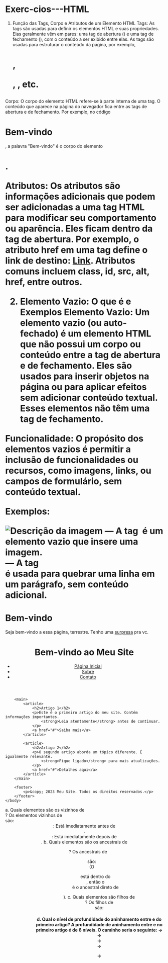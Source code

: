 # Exerc-cios---HTML
1. Função das Tags, Corpo e Atributos de um Elemento HTML
Tags: As tags são usadas para definir os elementos HTML e suas propriedades. Elas geralmente vêm em pares: uma tag de abertura (<tag>) e uma tag de fechamento (</tag>), com o conteúdo a ser exibido entre elas. As tags são usadas para estruturar o conteúdo da página, por exemplo, <h1>, <p>, <a>, etc.

Corpo: O corpo do elemento HTML refere-se à parte interna de uma tag. O conteúdo que aparece na página do navegador fica entre as tags de abertura e de fechamento. Por exemplo, no código <h1>Bem-vindo</h1>, a palavra "Bem-vindo" é o corpo do elemento <h1>.

Atributos: Os atributos são informações adicionais que podem ser adicionadas a uma tag HTML para modificar seu comportamento ou aparência. Eles ficam dentro da tag de abertura. Por exemplo, o atributo href em uma tag <a> define o link de destino: <a href="https://example.com">Link</a>. Atributos comuns incluem class, id, src, alt, href, entre outros.

2. Elemento Vazio: O que é e Exemplos
Elemento Vazio: Um elemento vazio (ou auto-fechado) é um elemento HTML que não possui um corpo ou conteúdo entre a tag de abertura e de fechamento. Eles são usados para inserir objetos na página ou para aplicar efeitos sem adicionar conteúdo textual. Esses elementos não têm uma tag de fechamento.

Funcionalidade: O propósito dos elementos vazios é permitir a inclusão de funcionalidades ou recursos, como imagens, links, ou campos de formulário, sem conteúdo textual.

Exemplos:

<img src="imagem.jpg" alt="Descrição da imagem"> — A tag <img> é um elemento vazio que insere uma imagem.
<br> — A tag <br> é usada para quebrar uma linha em um parágrafo, sem conteúdo adicional.
<!DOCTYPE html>
<html>
    <body>
        <h1>Bem-vindo</h1>
        <p>
            Seja bem-vindo a essa página, terrestre. Tenho uma <a href="https://www.youtube.com/watch?v=dQw4w9WgXcQ">surpresa</a> pra vc.
        </p>
    </body>
</html>
<!DOCTYPE html>
<html>
    <head>
        <title>Aninhamento HTML</title>
    </head>
    <body>
        <header>
            <h1>Bem-vindo ao Meu Site</h1>
            <nav>
                <ul>
                    <li><a href="#">Página Inicial</a></li>
                    <li><a href="#">Sobre</a></li>
                    <li><a href="#">Contato</a></li>
                </ul>
            </nav>
        </header>

        <main>
            <article>
                <h2>Artigo 1</h2>
                <p>Este é o primeiro artigo do meu site. Contém informações importantes.
                    <strong>Leia atentamente</strong> antes de continuar.
                </p>
                <a href="#">Saiba mais</a>
            </article>

            <article>
                <h2>Artigo 2</h2>
                <p>O segundo artigo aborda um tópico diferente. É igualmente relevante.
                    <strong>Fique ligado</strong> para mais atualizações.
                </p>
                <a href="#">Detalhes aqui</a>
            </article>
        </main>

        <footer>
            <p>&copy; 2023 Meu Site. Todos os direitos reservados.</p>
        </footer>
    </body>
</html>
a. Quais elementos são os vizinhos de <main>?
Os elementos vizinhos de <main> são:
<header>: Está imediatamente antes de <main>.
<footer>: Está imediatamente depois de <main>.
b. Quais elementos são os ancestrais de <ul>?
Os ancestrais de <ul> são:
<html>
<body>
<header>
<nav> (O <ul> está dentro do <nav>, então o <nav> é o ancestral direto de <ul>).
c. Quais elementos são filhos de <header>?
Os filhos de <header> são:
<h1>
<nav>
d. Qual o nível de profundidade do aninhamento entre <html> e <strong> do primeiro artigo?
A profundidade de aninhamento entre <html> e <strong> no primeiro artigo é de 6 níveis. O caminho seria o seguinte:
<html> → <body> → <main> → <article> → <p> → <strong>
